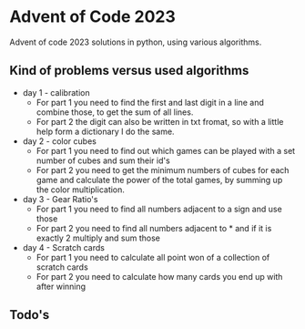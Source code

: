 # Advent of Code 2023
Advent of code 2023 solutions in python, using various algorithms.

## Kind of problems versus used algorithms

- day 1 - calibration
    - For part 1 you need to find the first and last digit in a line and combine those, to get the sum of all lines.
    - For part 2 the digit can also be written in txt fromat, so with a little help form a dictionary I do the same.
- day 2 - color cubes
    - For part 1 you need to find out which games can be played with a set number of cubes and sum their id's
    - For part 2 you need to get the minimum numbers of cubes for each game and calculate the power of the total games, by summing up the color multiplication.
- day 3 - Gear Ratio's
  - For part 1 you need to find all numbers adjacent to a sign and use those
  - For part 2 you need to find all numbers adjacent to * and if it is exactly 2 multiply and sum those
- day 4 - Scratch cards
  - For part 1 you need to calculate all point won of a collection of scratch cards
  - For part 2 you need to calculate how many cards you end up with after winning


## Todo's
